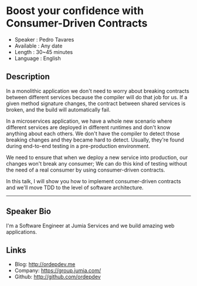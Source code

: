 Boost your confidence with Consumer-Driven Contracts
========================

* Speaker   : Pedro Tavares
* Available : Any date
* Length    : 30~45 minutes
* Language  : English

Description
-----------

In a monolithic application we don't need to worry about breaking contracts between different services because the compiler will do that job for us. If a given method signature changes, the contract between shared services is broken, and the build will automatically fail.

In a microservices application, we have a whole new scenario where different services are deployed in different runtimes and don't know anything about each others. We don't have the compiler to detect those breaking changes and they became hard to detect. Usually, they're found during end-to-end testing in a pre-production environment.

We need to ensure that when we deploy a new service into production, our changes won't break any consumer; We can do this kind of testing without the need of a real consumer by using consumer-driven contracts.

In this talk, I will show you how to implement consumer-driven contracts and we'll move TDD to the level of software architecture.

---------------

Speaker Bio
-----------

I'm a Software Engineer at Jumia Services and we build amazing web applications.

Links
-----

* Blog: http://ordepdev.me
* Company: https://group.jumia.com/
* Github: http://github.com/ordepdev

